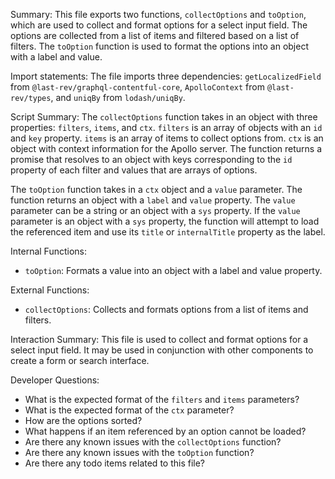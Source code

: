 Summary:
This file exports two functions, `collectOptions` and `toOption`, which are used to collect and format options for a select input field. The options are collected from a list of items and filtered based on a list of filters. The `toOption` function is used to format the options into an object with a label and value.

Import statements:
The file imports three dependencies: `getLocalizedField` from `@last-rev/graphql-contentful-core`, `ApolloContext` from `@last-rev/types`, and `uniqBy` from `lodash/uniqBy`.

Script Summary:
The `collectOptions` function takes in an object with three properties: `filters`, `items`, and `ctx`. `filters` is an array of objects with an `id` and `key` property. `items` is an array of items to collect options from. `ctx` is an object with context information for the Apollo server. The function returns a promise that resolves to an object with keys corresponding to the `id` property of each filter and values that are arrays of options.

The `toOption` function takes in a `ctx` object and a `value` parameter. The function returns an object with a `label` and `value` property. The `value` parameter can be a string or an object with a `sys` property. If the `value` parameter is an object with a `sys` property, the function will attempt to load the referenced item and use its `title` or `internalTitle` property as the label.

Internal Functions:
- `toOption`: Formats a value into an object with a label and value property.

External Functions:
- `collectOptions`: Collects and formats options from a list of items and filters.

Interaction Summary:
This file is used to collect and format options for a select input field. It may be used in conjunction with other components to create a form or search interface.

Developer Questions:
- What is the expected format of the `filters` and `items` parameters?
- What is the expected format of the `ctx` parameter?
- How are the options sorted?
- What happens if an item referenced by an option cannot be loaded? 
- Are there any known issues with the `collectOptions` function? 
- Are there any known issues with the `toOption` function? 
- Are there any todo items related to this file?